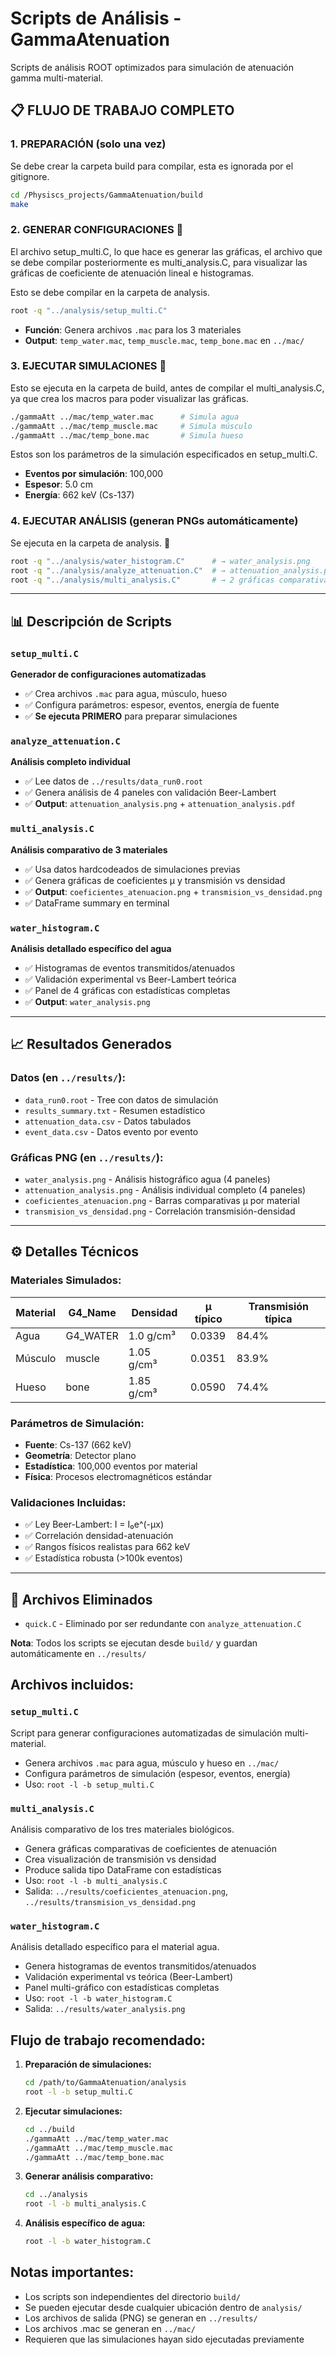 # Scripts de Análisis - GammaAtenuation

Scripts de análisis ROOT optimizados para simulación de atenuación gamma multi-material.

## 📋 **FLUJO DE TRABAJO COMPLETO**

### **1. PREPARACIÓN (solo una vez)**

Se debe crear la carpeta build para compilar, esta es ignorada por el gitignore. 

```bash
cd /Physiscs_projects/GammaAtenuation/build
make
```

### **2. GENERAR CONFIGURACIONES** 🎀

El archivo setup_multi.C, lo que hace es generar las gráficas, el archivo que se debe compilar posteriormente es multi_analysis.C, para visualizar las gráficas de coeficiente de atenuación lineal e histogramas.

Esto se debe compilar en la carpeta de analysis. 

```bash
root -q "../analysis/setup_multi.C"
```
- **Función**: Genera archivos `.mac` para los 3 materiales
- **Output**: `temp_water.mac`, `temp_muscle.mac`, `temp_bone.mac` en `../mac/`

### **3. EJECUTAR SIMULACIONES** 🎀

Esto se ejecuta en la carpeta de build, antes de compilar el multi_analysis.C, ya que crea los macros para poder visualizar las gráficas. 

```bash
./gammaAtt ../mac/temp_water.mac      # Simula agua
./gammaAtt ../mac/temp_muscle.mac     # Simula músculo  
./gammaAtt ../mac/temp_bone.mac       # Simula hueso
```
Estos son los parámetros de la simulación especificados en setup_multi.C.

- **Eventos por simulación**: 100,000
- **Espesor**: 5.0 cm  
- **Energía**: 662 keV (Cs-137)

### **4. EJECUTAR ANÁLISIS (generan PNGs automáticamente)**

Se ejecuta en la carpeta de analysis. 👀

```bash
root -q "../analysis/water_histogram.C"      # → water_analysis.png
root -q "../analysis/analyze_attenuation.C"  # → attenuation_analysis.png
root -q "../analysis/multi_analysis.C"       # → 2 gráficas comparativas
```

---

## 📊 **Descripción de Scripts**

### `setup_multi.C`
**Generador de configuraciones automatizadas**
- ✅ Crea archivos `.mac` para agua, músculo, hueso
- ✅ Configura parámetros: espesor, eventos, energía de fuente
- ✅ **Se ejecuta PRIMERO** para preparar simulaciones

### `analyze_attenuation.C`
**Análisis completo individual**
- ✅ Lee datos de `../results/data_run0.root`
- ✅ Genera análisis de 4 paneles con validación Beer-Lambert
- ✅ **Output**: `attenuation_analysis.png` + `attenuation_analysis.pdf`

### `multi_analysis.C` 
**Análisis comparativo de 3 materiales**
- ✅ Usa datos hardcodeados de simulaciones previas
- ✅ Genera gráficas de coeficientes μ y transmisión vs densidad
- ✅ **Output**: `coeficientes_atenuacion.png` + `transmision_vs_densidad.png`
- ✅ DataFrame summary en terminal

### `water_histogram.C`
**Análisis detallado específico del agua**
- ✅ Histogramas de eventos transmitidos/atenuados
- ✅ Validación experimental vs Beer-Lambert teórica
- ✅ Panel de 4 gráficas con estadísticas completas
- ✅ **Output**: `water_analysis.png`

---

## 📈 **Resultados Generados**

### **Datos** (en `../results/`):
- `data_run0.root` - Tree con datos de simulación
- `results_summary.txt` - Resumen estadístico 
- `attenuation_data.csv` - Datos tabulados
- `event_data.csv` - Datos evento por evento

### **Gráficas PNG** (en `../results/`):
- `water_analysis.png` - Análisis histográfico agua (4 paneles)
- `attenuation_analysis.png` - Análisis individual completo (4 paneles)  
- `coeficientes_atenuacion.png` - Barras comparativas μ por material
- `transmision_vs_densidad.png` - Correlación transmisión-densidad

---

## ⚙️ **Detalles Técnicos**

### **Materiales Simulados:**
| Material | G4_Name | Densidad | μ típico | Transmisión típica |
|----------|---------|----------|----------|--------------------|
| Agua     | G4_WATER| 1.0 g/cm³| 0.0339  | 84.4%             |
| Músculo  | muscle  | 1.05 g/cm³| 0.0351 | 83.9%             |
| Hueso    | bone    | 1.85 g/cm³| 0.0590 | 74.4%             |

### **Parámetros de Simulación:**
- **Fuente**: Cs-137 (662 keV)
- **Geometría**: Detector plano
- **Estadística**: 100,000 eventos por material
- **Física**: Procesos electromagnéticos estándar

### **Validaciones Incluidas:**
- ✅ Ley Beer-Lambert: I = I₀e^(-μx)
- ✅ Correlación densidad-atenuación
- ✅ Rangos físicos realistas para 662 keV
- ✅ Estadística robusta (>100k eventos)

---

## 🚫 **Archivos Eliminados**
- `quick.C` - Eliminado por ser redundante con `analyze_attenuation.C`

**Nota**: Todos los scripts se ejecutan desde `build/` y guardan automáticamente en `../results/`

## Archivos incluidos:

### `setup_multi.C`
Script para generar configuraciones automatizadas de simulación multi-material.
- Genera archivos `.mac` para agua, músculo y hueso en `../mac/`
- Configura parámetros de simulación (espesor, eventos, energía)
- Uso: `root -l -b setup_multi.C`

### `multi_analysis.C`
Análisis comparativo de los tres materiales biológicos.
- Genera gráficas comparativas de coeficientes de atenuación
- Crea visualización de transmisión vs densidad
- Produce salida tipo DataFrame con estadísticas
- Uso: `root -l -b multi_analysis.C`
- Salida: `../results/coeficientes_atenuacion.png`, `../results/transmision_vs_densidad.png`

### `water_histogram.C`
Análisis detallado específico para el material agua.
- Genera histogramas de eventos transmitidos/atenuados
- Validación experimental vs teórica (Beer-Lambert)
- Panel multi-gráfico con estadísticas completas
- Uso: `root -l -b water_histogram.C`
- Salida: `../results/water_analysis.png`

## Flujo de trabajo recomendado:

1. **Preparación de simulaciones:**
   ```bash
   cd /path/to/GammaAtenuation/analysis
   root -l -b setup_multi.C
   ```

2. **Ejecutar simulaciones:**
   ```bash
   cd ../build
   ./gammaAtt ../mac/temp_water.mac
   ./gammaAtt ../mac/temp_muscle.mac
   ./gammaAtt ../mac/temp_bone.mac
   ```

3. **Generar análisis comparativo:**
   ```bash
   cd ../analysis
   root -l -b multi_analysis.C
   ```

4. **Análisis específico de agua:**
   ```bash
   root -l -b water_histogram.C
   ```

## Notas importantes:
- Los scripts son independientes del directorio `build/`
- Se pueden ejecutar desde cualquier ubicación dentro de `analysis/`
- Los archivos de salida (PNG) se generan en `../results/`
- Los archivos .mac se generan en `../mac/`
- Requieren que las simulaciones hayan sido ejecutadas previamente